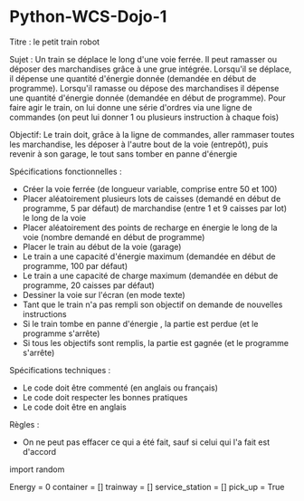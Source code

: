 # Python-WCS-Dojo-1

Titre : le petit train robot

Sujet :
Un train se déplace le long d'une voie ferrée.
Il peut ramasser ou déposer des marchandises grâce à une grue intégrée.
Lorsqu'il se déplace, il dépense une quantité d'énergie donnée (demandée en début de programme).
Lorsqu'il ramasse ou dépose des marchandises il dépense une quantité d'énergie donnée (demandée en début de programme).
Pour faire agir le train, on lui donne une série d'ordres via une ligne de commandes (on peut lui donner 1 ou plusieurs instruction à chaque fois)

Objectif:
Le train doit, grâce à la ligne de commandes, aller rammaser toutes les marchandise, les déposer à l'autre bout de la voie (entrepôt), puis revenir à son garage, le tout sans tomber en panne d'énergie

Spécifications fonctionnelles :
- Créer la voie ferrée (de longueur variable, comprise entre 50 et 100)
- Placer aléatoirement plusieurs lots de caisses (demandé en début de programme, 5 par défaut) de marchandise (entre 1 et 9 caisses par lot) le long de la voie
- Placer aléatoirement des points de recharge en énergie le long de la voie (nombre demandé en début de programme)
- Placer le train au début de la voie (garage)
- Le train a une capacité d'énergie maximum (demandée en début de programme, 100 par défaut)
- Le train a une capacité de charge maximum (demandée en début de programme, 20 caisses par défaut)
- Dessiner la voie sur l'écran (en mode texte)
- Tant que le train n'a pas rempli son objectif on demande de nouvelles instructions
- Si le train tombe en panne d'énergie , la partie est perdue (et le programme s'arrête)
- Si tous les objectifs sont remplis, la partie est gagnée (et le programme s'arrête)

Spécifications techniques :
- Le code doit être commenté (en anglais ou français)
- Le code doit respecter les bonnes pratiques
- Le code doit être en anglais

Règles :
- On ne peut pas effacer ce qui a été fait, sauf si celui qui l'a fait est d'accord


<!-- Def des import -->
import random

<!-- def des fonction -->



<!-- def de variable -->
Energy = 0
container = []
trainway = []
service_station = []
pick_up = True


<!-- def du main -->